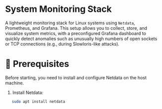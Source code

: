 # System Monitoring Stack
A lightweight monitoring stack for Linux systems using `Netdata`, Prometheus, and Grafana.
This setup allows you to collect, store, and visualize system metrics, with a preconfigured Grafana dashboard to quickly detect anomalies such as unusually high numbers of open sockets or TCP connections (e.g., during Slowloris-like attacks).

# 🔧 Prerequisites
Before starting, you need to install and configure Netdata on the host machine.
1. Install Netdata:
```bash
   sudo apt install netdata
```
